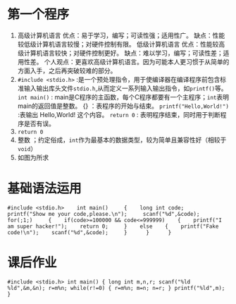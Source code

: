 # 第一个程序
1. 高级计算机语言 优点：易于学习，编写；可读性强；适用性广。
                 缺点：性能较低级计算机语言较慢；对硬件控制有限。
   低级计算机语言 优点：性能较高级计算机语言较快；对硬件控制更好。
                 缺点：难以学习，编写；可读性差；适用性差。
   个人观点：更喜欢高级计算机语言。因为可能本人更习惯于从简单的方面入手，之后再突破较难的部分。
2. `#include <stdio.h>` :是一个预处理指令，用于使编译器在编译程序前包含标准输入输出库头文件`stdio.h`,从而定义一系列输入输出指令，如`printf()`等。
   `int main()` : main是C程序的主函数，每个C程序都要有一个主程序；`int`表明main的返回值是整数。
   {} ：表程序的开始与结束。
   `printf("Hello,World!")` :表输出 Hello,World! 这个内容。
   `return 0` : 表明程序结束，同时用于判断程序是否有误。
3. `return 0`
4. 整数 ；约定俗成，`int`作为最基本的数据类型，较为简单且兼容性好（相较于`void`）
5. 如图为所求

# 基础语法运用
`#include <stdio.h>   
 int main()    
 {   
    long int code;    
    printf("Show me your code,please.\n");    
    scanf("%d",&code);    
    for(;1;)    
    {   
      if(code>=100000 && code<=999999)   
       {   
            printf("I am super hacker!");   
            return 0;    
        }   
        else   
        {   
            printf("Fake code!\n");   
            scanf("%d",&code);    
        }     
    }     
 }`     


# 课后作业
`#include <stdio.h>
 int main()
 {
   long int m,n,r;
   scanf("%ld %ld",&m,&n);
   r=m%n;
   while(r!=0)
       {
           r=m%n;
           m=n;
           n=r;
       }
       printf("%ld",m);
 }`




